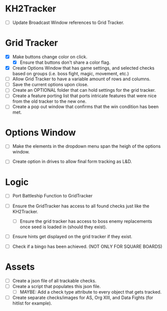 
# KH2Tracker
- [ ] Update Broadcast Window references to Grid Tracker.


# Grid Tracker
- [x] Make buttons change color on click.
	- [x] Ensure that buttons don't share a color flag.
- [x] Create Options Window that has game settings, and selected checks based on groups (i.e. boss fight, magic, movement, etc.)
- [ ] Allow Grid Tracker to have a variable amount of rows and columns.
- [ ] Save the current options upon close.
- [ ] Create an OPTIONAL folder that can hold settings for the grid tracker.
- [ ] Create a feature porting list that ports intricate features that were nice from the old tracker to the new one.
- [ ] Create a pop out window that confirms that the win condition has been met.

# Options Window
- [ ] Make the elements in the dropdown menu span the heigh of the options window.
- [ ] Create option in drives to allow final form tracking as L&D.


# Logic
- [ ] Port Battleship Function to GridTracker
- [ ] Ensure the GridTracker has access to all found checks just like the KH2Tracker.
	- [ ] Ensure the grid tracker has access to boss enemy replacements once seed is loaded in (should they exist).
- [ ] Ensure hints get displayed on the grid tracker if they exist.
- [ ] Check if a bingo has been achieved. (NOT ONLY FOR SQUARE BOARDS)


# Assets
- [ ] Create a json file of all trackable checks.
- [ ] Create a script that populates this json file.
	- [ ] MAYBE: Add a check type attribute to every object that gets tracked.
- [ ] Create separate checks/images for AS, Org XIII, and Data Fights (for hitlist for example).
